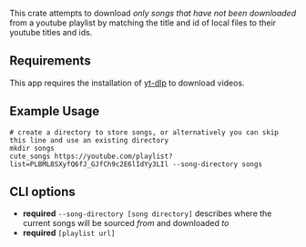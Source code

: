 This crate attempts to download *only songs that have not been downloaded* from a youtube playlist by matching the title and id of local files to their youtube titles and ids. 

## Requirements
This app requires the installation of [yt-dlp](https://github.com/yt-dlp/yt-dlp) to download videos.

## Example Usage
```shell
# create a directory to store songs, or alternatively you can skip this line and use an existing directory
mkdir songs
cute_songs https://youtube.com/playlist?list=PLBML8SXyfQ6fJ_GJfCh9c2E6lIdYy3LIl --song-directory songs
```

## CLI options
- **required** `--song-directory [song directory]` describes where the current songs will be sourced *from* and downloaded *to*
- **required** `[playlist url]`